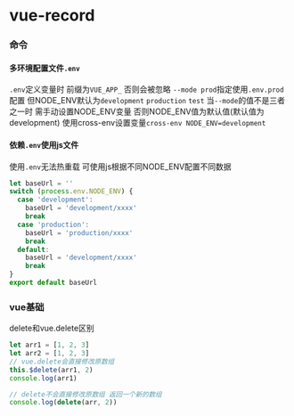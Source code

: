 # vue-record

### 命令

#### 多环境配置文件`.env`
`.env`定义变量时 前缀为`VUE_APP_` 否则会被忽略
`--mode prod`指定使用`.env.prod`配置 但NODE_ENV默认为`development` `production` `test`
当`--mode`的值不是三者之一时 需手动设置NODE_ENV变量 否则NODE_ENV值为默认值(默认值为development)
使用cross-env设置变量`cross-env NODE_ENV=development`
#### 依赖`.env`使用js文件
使用`.env`无法热重载 可使用js根据不同NODE_ENV配置不同数据
```js
let baseUrl = ''
switch (process.env.NODE_ENV) {
  case 'development':
    baseUrl = 'development/xxxx'
    break
  case 'production':
    baseUrl = 'production/xxxx'
    break
  default:
    baseUrl = 'development/xxxx'
    break
}
export default baseUrl
```

### vue基础
delete和vue.delete区别
```js
let arr1 = [1, 2, 3]
let arr2 = [1, 2, 3]
// vue.delete会直接修改原数组
this.$delete(arr1, 2)
console.log(arr1)

// delete不会直接修改原数组 返回一个新的数组
console.log(delete(arr, 2))
```
